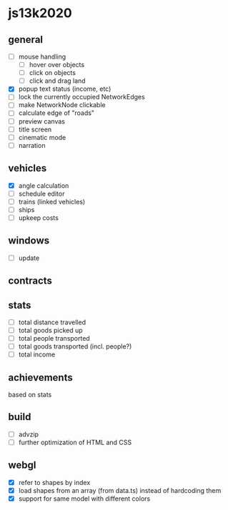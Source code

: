 # js13k2020

## general
- [ ] mouse handling
  - [ ] hover over objects
  - [ ] click on objects
  - [ ] click and drag land
- [x] popup text status (income, etc)
- [ ] lock the currently occupied NetworkEdges
- [ ] make NetworkNode clickable
- [ ] calculate edge of "roads"
- [ ] preview canvas
- [ ] title screen
- [ ] cinematic mode
- [ ] narration

## vehicles
- [x] angle calculation
- [ ] schedule editor
- [ ] trains (linked vehicles)
- [ ] ships
- [ ] upkeep costs

## windows
- [ ] update

## contracts

## stats
- [ ] total distance travelled
- [ ] total goods picked up
- [ ] total people transported
- [ ] total goods transported (incl. people?)
- [ ] total income

## achievements
based on stats

## build
- [ ] advzip
- [ ] further optimization of HTML and CSS

## webgl
- [x] refer to shapes by index
- [x] load shapes from an array (from data.ts) instead of hardcoding them
- [x] support for same model with different colors

